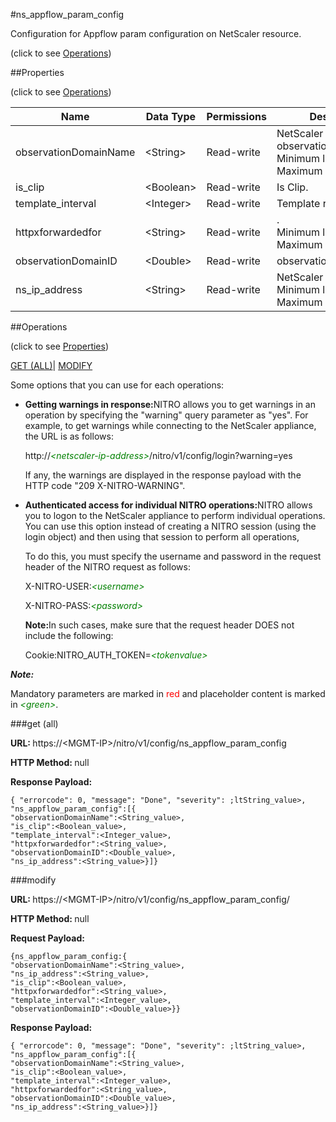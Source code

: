 #ns_appflow_param_config



Configuration for Appflow param configuration on NetScaler resource.

<span>(click to see [Operations](#operations))</span>



##Properties 

<span>(click to see [Operations](#operations))</span>





<table><thead><tr><th>Name</th><th>Data Type</th><th>Permissions</th><th>Description</th></tr></thead><tbody><tr><td>observationDomainName</td><td>&lt;String></td><td>Read-write</td><td>NetScaler observationDomainName.<br>Minimum length = 1<br>Maximum length = 256</td></tr><tr><td>is_clip</td><td>&lt;Boolean></td><td>Read-write</td><td>Is Clip.</td></tr><tr><td>template_interval</td><td>&lt;Integer></td><td>Read-write</td><td>Template refresh interval.</td></tr><tr><td>httpxforwardedfor</td><td>&lt;String></td><td>Read-write</td><td>.<br>Minimum length = 1<br>Maximum length = 10</td></tr><tr><td>observationDomainID</td><td>&lt;Double></td><td>Read-write</td><td>observationDomainID.</td></tr><tr><td>ns_ip_address</td><td>&lt;String></td><td>Read-write</td><td>NetScaler IP Address.<br>Minimum length = 1<br>Maximum length = 64</td></tr></tbody></table>

##Operations 

<span>(click to see [Properties](#properties))</span>





[GET (ALL)](#get-all)| [MODIFY](#m)





Some options that you can use for each operations:

<ul><li><p><b>Getting warnings in response:</b>NITRO allows you to get warnings in an operation by specifying the "warning" query parameter as "yes". For example, to get warnings while connecting to the NetScaler appliance, the URL is as follows:</p><p>http://<span style="color:green;font-style:italic;">&lt;netscaler-ip-address&gt;</span>/nitro/v1/config/login?warning=yes</p><p>If any, the warnings are displayed in the response payload with the HTTP code "209 X-NITRO-WARNING".</p></li><li><p><b>Authenticated access for individual NITRO operations:</b>NITRO allows you to logon to the NetScaler appliance to perform individual operations. You can use this option instead of creating a NITRO session (using the login object) and then using that session to perform all operations,</p><p>To do this, you must specify the username and password in the request header of the NITRO request as follows:</p><p>X-NITRO-USER:<span style="color:green;font-style:italic;">&lt;username&gt;</span></p><p>X-NITRO-PASS:<span style="color:green;font-style:italic;">&lt;password&gt;</span></p><p><b>Note:</b>In such cases, make sure that the request header DOES not include the following:</p><p>Cookie:NITRO_AUTH_TOKEN=<span style="color:green;font-style:italic;">&lt;tokenvalue&gt;</span></p></li></ul>







***Note:*** 

Mandatory parameters are marked in <span style="color:#FF0000;">red</span> and placeholder content is marked in <span style="color:green;font-style:italic">&lt;green&gt;</span>.



###get (all)







<b>URL: </b>https://&lt;MGMT-IP&gt;/nitro/v1/config/ns_appflow_param_config

<b>HTTP Method: </b>null

<b>Response Payload: </b>
```
{ "errorcode": 0, "message": "Done", "severity": ;ltString_value>, "ns_appflow_param_config":[{
"observationDomainName":<String_value>,
"is_clip":<Boolean_value>,
"template_interval":<Integer_value>,
"httpxforwardedfor":<String_value>,
"observationDomainID":<Double_value>,
"ns_ip_address":<String_value>}]}
```







###modify







<b>URL: </b>https://&lt;MGMT-IP&gt;/nitro/v1/config/ns_appflow_param_config/

<b>HTTP Method: </b>null

<b>Request Payload: </b>
```
{ns_appflow_param_config:{
"observationDomainName":<String_value>,
"ns_ip_address":<String_value>,
"is_clip":<Boolean_value>,
"httpxforwardedfor":<String_value>,
"template_interval":<Integer_value>,
"observationDomainID":<Double_value>}}
```

<b>Response Payload: </b>
```
{ "errorcode": 0, "message": "Done", "severity": ;ltString_value>, "ns_appflow_param_config":[{
"observationDomainName":<String_value>,
"is_clip":<Boolean_value>,
"template_interval":<Integer_value>,
"httpxforwardedfor":<String_value>,
"observationDomainID":<Double_value>,
"ns_ip_address":<String_value>}]}
```







